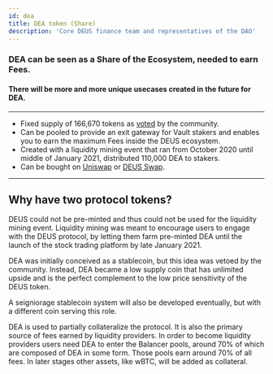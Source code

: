 ```yaml
---
id: dea
title: DEA token (Share)
description: 'Core DEUS finance team and representatives of the DAO'
---
```


### DEA can be seen as a Share of the Ecosystem, needed to earn Fees.
#### There will be more and more unique usecases created in the future for DEA.

---

- Fixed supply of 166,670 tokens as [voted](https://t.me/deusfinance/33986) by the community.
- Can be pooled to provide an exit gateway for Vault stakers and enables you to earn the maximum Fees inside the DEUS ecosystem.
- Created with a liquidity mining event that ran from October 2020 until middle of January 2021, distributed 110,000 DEA to stakers. 
- Can be bought on [Uniswap](https://app.uniswap.org/#/swap?inputCurrency=0x3b62f3820e0b035cc4ad602dece6d796bc325325&outputCurrency=0x80ab141f324c3d6f2b18b030f1c4e95d4d658778) or [DEUS Swap](https://app.deus.finance/swap).

___

## Why have two protocol tokens?

DEUS could not be pre-minted and thus could not be used for the liquidity mining event. Liquidity mining was meant to encourage users to engage with the DEUS protocol, by letting them farm pre-minted DEA until the launch of the stock trading platform by late January 2021.

DEA was initially conceived as a stablecoin, but this idea was vetoed by the community. Instead, DEA became a low supply coin that has unlimited upside and is the perfect complement to the low price sensitivity of the DEUS token.

A seigniorage stablecoin system will also be developed eventually, but with a different coin serving this role.

DEA is used to partially collateralize the protocol. It is also the primary source of fees earned by liquidity providers. In order to become liquidity providers users need DEA to enter the Balancer pools, around 70% of which are composed of DEA in some form. Those pools earn around 70% of all fees. In later stages other assets, like wBTC, will be added as collateral.
